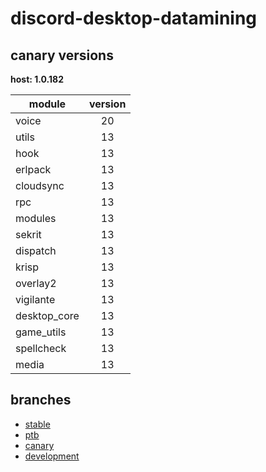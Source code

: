# discord-desktop-datamining

## canary versions

**host: 1.0.182**

| module | version |
| ------ | :-----: |
| voice | 20 |
| utils | 13 |
| hook | 13 |
| erlpack | 13 |
| cloudsync | 13 |
| rpc | 13 |
| modules | 13 |
| sekrit | 13 |
| dispatch | 13 |
| krisp | 13 |
| overlay2 | 13 |
| vigilante | 13 |
| desktop_core | 13 |
| game_utils | 13 |
| spellcheck | 13 |
| media | 13 |

## branches

- [stable](https://github.com/OpenAsar/discord-desktop-datamining/tree/stable)
- [ptb](https://github.com/OpenAsar/discord-desktop-datamining/tree/ptb)
- [canary](https://github.com/OpenAsar/discord-desktop-datamining/tree/canary)
- [development](https://github.com/OpenAsar/discord-desktop-datamining/tree/development)